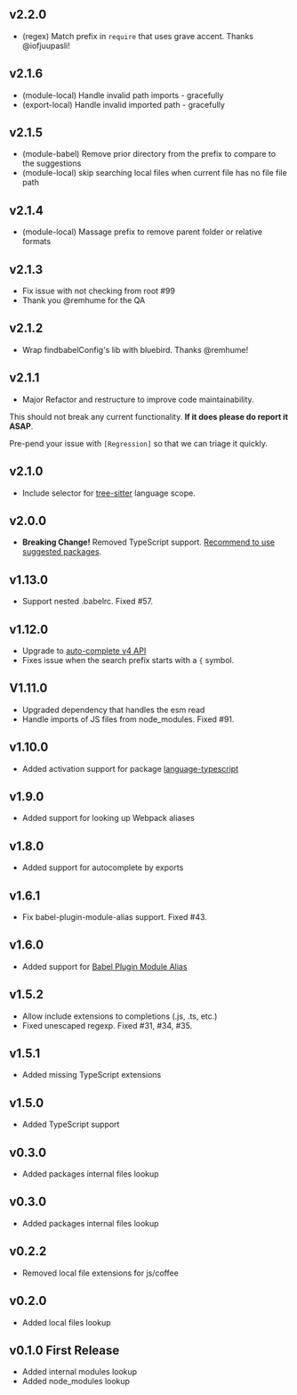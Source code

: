 ## v2.2.0
 * (regex) Match prefix in `require` that uses grave accent. Thanks @iofjuupasli!

## v2.1.6
 * (module-local) Handle invalid path imports - gracefully
 * (export-local) Handle invalid imported path - gracefully
 
## v2.1.5
 * (module-babel) Remove prior directory from the prefix to compare to the suggestions
 * (module-local) skip searching local files when current file has no file file path

## v2.1.4
 * (module-local) Massage prefix to remove parent folder or relative formats
 
## v2.1.3
 * Fix issue with not checking from root #99
  * Thank you @remhume for the QA
## v2.1.2
 * Wrap findbabelConfig's lib with bluebird. Thanks @remhume!

## v2.1.1
 * Major Refactor and restructure to improve code maintainability.
 
This should not break any current functionality. **If it does please do report it ASAP**.

Pre-pend your issue with `[Regression]` so that we can triage it quickly.
        
## v2.1.0
 * Include selector for [tree-sitter](https://github.com/tree-sitter/tree-sitter) language scope.

## v2.0.0
 * **Breaking Change!** Removed TypeScript support. [Recommend to use suggested packages](https://github.com/nkt/atom-autocomplete-modules#troubleshooting).

## v1.13.0
 * Support nested .babelrc. Fixed #57.

## v1.12.0
 * Upgrade to [auto-complete v4 API](https://github.com/atom/autocomplete-plus/wiki/Provider-API#api-400)
 * Fixes issue when the search prefix starts with a `{` symbol.

## V1.11.0
 * Upgraded dependency that handles the esm read
 * Handle imports of JS files from node_modules. Fixed #91.

## v1.10.0
 * Added activation support for package [language-typescript](https://atom.io/packages/language-typescript)
 
## v1.9.0
 * Added support for looking up Webpack aliases

## v1.8.0
 * Added support for autocomplete by exports

## v1.6.1
 * Fix babel-plugin-module-alias support. Fixed #43.

## v1.6.0
 * Added support for [Babel Plugin Module Alias](https://github.com/tleunen/babel-plugin-module-alias)

## v1.5.2
 * Allow include extensions to completions (.js, .ts, etc.)
 * Fixed unescaped regexp. Fixed #31, #34, #35.

## v1.5.1
 * Added missing TypeScript extensions

## v1.5.0
 * Added TypeScript support

## v0.3.0
 * Added packages internal files lookup

## v0.3.0
 * Added packages internal files lookup

## v0.2.2
 * Removed local file extensions for js/coffee

## v0.2.0
 * Added local files lookup

## v0.1.0 First Release
 * Added internal modules lookup
 * Added node_modules lookup

